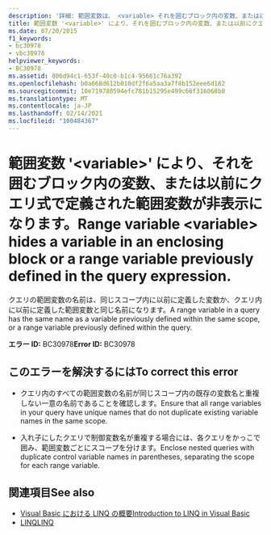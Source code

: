 ```yaml
---
description: '詳細: 範囲変数は、 <variable> それを囲むブロック内の変数、または以前にクエリ式で定義された範囲変数を非表示にします。'
title: 範囲変数 '<variable>' により、それを囲むブロック内の変数、または以前にクエリ式で定義された範囲変数が非表示になります。
ms.date: 07/20/2015
f1_keywords:
- bc30978
- vbc30978
helpviewer_keywords:
- BC30978
ms.assetid: 806d94c1-653f-40c0-b1c4-95661c76a392
ms.openlocfilehash: b0a668d612b010df2f6a5aa3a7f8b152eee6d182
ms.sourcegitcommit: 10e719780594efc781b15295e499c66f316068b8
ms.translationtype: MT
ms.contentlocale: ja-JP
ms.lasthandoff: 02/14/2021
ms.locfileid: "100484367"
---
```

# <a name="range-variable-variable-hides-a-variable-in-an-enclosing-block-or-a-range-variable-previously-defined-in-the-query-expression"></a><span data-ttu-id="63252-103">範囲変数 '\<variable>' により、それを囲むブロック内の変数、または以前にクエリ式で定義された範囲変数が非表示になります。</span><span class="sxs-lookup"><span data-stu-id="63252-103">Range variable \<variable> hides a variable in an enclosing block or a range variable previously defined in the query expression.</span></span>

<span data-ttu-id="63252-104">クエリの範囲変数の名前は、同じスコープ内に以前に定義した変数か、クエリ内に以前に定義した範囲変数と同じ名前になります。</span><span class="sxs-lookup"><span data-stu-id="63252-104">A range variable in a query has the same name as a variable previously defined within the same scope, or a range variable previously defined within the query.</span></span>  
  
 <span data-ttu-id="63252-105">**エラー ID:** BC30978</span><span class="sxs-lookup"><span data-stu-id="63252-105">**Error ID:** BC30978</span></span>  
  
## <a name="to-correct-this-error"></a><span data-ttu-id="63252-106">このエラーを解決するには</span><span class="sxs-lookup"><span data-stu-id="63252-106">To correct this error</span></span>  
  
- <span data-ttu-id="63252-107">クエリ内のすべての範囲変数の名前が同じスコープ内の既存の変数名と重複しない一意の名前であることを確認します。</span><span class="sxs-lookup"><span data-stu-id="63252-107">Ensure that all range variables in your query have unique names that do not duplicate existing variable names in the same scope.</span></span>  
  
- <span data-ttu-id="63252-108">入れ子にしたクエリで制御変数名が重複する場合には、各クエリをかっこで囲み、範囲変数ごとにスコープを分けます。</span><span class="sxs-lookup"><span data-stu-id="63252-108">Enclose nested queries with duplicate control variable names in parentheses, separating the scope for each range variable.</span></span>  
  
## <a name="see-also"></a><span data-ttu-id="63252-109">関連項目</span><span class="sxs-lookup"><span data-stu-id="63252-109">See also</span></span>

- [<span data-ttu-id="63252-110">Visual Basic における LINQ の概要</span><span class="sxs-lookup"><span data-stu-id="63252-110">Introduction to LINQ in Visual Basic</span></span>](../programming-guide/language-features/linq/introduction-to-linq.md)
- [<span data-ttu-id="63252-111">LINQ</span><span class="sxs-lookup"><span data-stu-id="63252-111">LINQ</span></span>](../programming-guide/language-features/linq/index.md)
